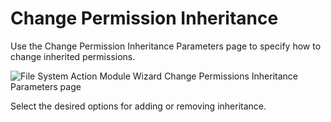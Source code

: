 # Change Permission Inheritance

Use the Change Permission Inheritance Parameters page to specify how to change inherited
permissions.

![File System Action Module Wizard Change Permissions Inheritance Parameters page](/img/versioned_docs/accessanalyzer_11.6/accessanalyzer/admin/action/filesystem/parameters/changepermissionsinheritance.webp)

Select the desired options for adding or removing inheritance.
